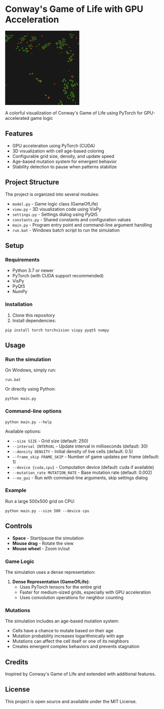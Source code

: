 # Conway's Game of Life with GPU Acceleration
![Demo of Conway's Game of Life](demo.gif)

A colorful visualization of Conway's Game of Life using PyTorch for GPU-accelerated game logic

## Features

- GPU acceleration using PyTorch (CUDA)
- 3D visualization with cell age-based coloring
- Configurable grid size, density, and update speed
- Age-based mutation system for emergent behavior
- Stability detection to pause when patterns stabilize

## Project Structure

The project is organized into several modules:

- `model.py` - Game logic class (GameOfLife)
- `view.py` - 3D visualization code using VisPy
- `settings.py` - Settings dialog using PyQt5
- `constants.py` - Shared constants and configuration values
- `main.py` - Program entry point and command-line argument handling
- `run.bat` - Windows batch script to run the simulation

## Setup

### Requirements

- Python 3.7 or newer
- PyTorch (with CUDA support recommended)
- VisPy
- PyQt5
- NumPy

### Installation

1. Clone this repository
2. Install dependencies:
```
pip install torch torchvision vispy pyqt5 numpy
```

## Usage

### Run the simulation

On Windows, simply run:
```
run.bat
```

Or directly using Python:
```
python main.py
```

### Command-line options

```
python main.py --help
```

Available options:
- `--size SIZE` - Grid size (default: 250)
- `--interval INTERVAL` - Update interval in milliseconds (default: 30)
- `--density DENSITY` - Initial density of live cells (default: 0.5)
- `--frame_skip FRAME_SKIP` - Number of game updates per frame (default: 1)
- `--device {cuda,cpu}` - Computation device (default: cuda if available)
- `--mutation_rate MUTATION_RATE` - Base mutation rate (default: 0.002)
- `--no_gui` - Run with command-line arguments, skip settings dialog

### Example

Run a large 500x500 grid on CPU:
```
python main.py --size 500 --device cpu
```

## Controls

- **Space** - Start/pause the simulation
- **Mouse drag** - Rotate the view
- **Mouse wheel** - Zoom in/out

### Game Logic

The simulation uses a dense representation:

1. **Dense Representation (GameOfLife)**: 
   - Uses PyTorch tensors for the entire grid
   - Faster for medium-sized grids, especially with GPU acceleration
   - Uses convolution operations for neighbor counting

### Mutations

The simulation includes an age-based mutation system:
- Cells have a chance to mutate based on their age
- Mutation probability increases logarithmically with age
- Mutations can affect the cell itself or one of its neighbors
- Creates emergent complex behaviors and prevents stagnation

## Credits

Inspired by Conway's Game of Life and extended with additional features.

## License

This project is open source and available under the MIT License. 
